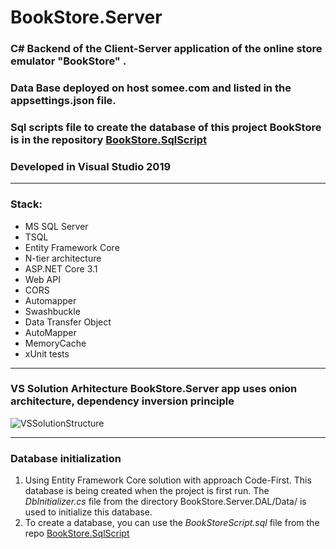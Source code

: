 # BookStore.Server
### C# Backend of the Client-Server application  of the online store emulator "BookStore" . 
### Data Base deployed on host somee.com and listed in the  appsettings.json  file.
### Sql scripts file to create the database of this project BookStore is in the repository [BookStore.SqlScript](https://github.com/GoldinAlexander/BookStore.SqlScript.git) 
### Developed in Visual Studio 2019
___
### Stack:
* MS SQL Server
* TSQL
* Entity Framework Core 
* N-tier architecture
* ASP.NET Core 3.1
* Web API
* CORS
* Automapper
* Swashbuckle
* Data Transfer Object
* AutoMapper
* MemoryCache
* xUnit tests
___
### VS Solution Arhitecture **BookStore.Server** app uses onion architecture, dependency inversion principle
![VSSolutionStructure](https://user-images.githubusercontent.com/75939181/164613381-fc99307b-abd0-469e-b874-508f09d0efc0.JPG)
___
### Database initialization 
1. Using Entity Framework Core solution with approach Code-First.
This database is being created when the project is first run.
The *DbInitializer.cs* file from the directory BookStore.Server.DAL/Data/ is used to initialize this database.
2. To create a database, you can use the *BookStoreScript.sql* file from the repo [BookStore.SqlScript](https://github.com/GoldinAlexander/BookStore.SqlScript.git)
